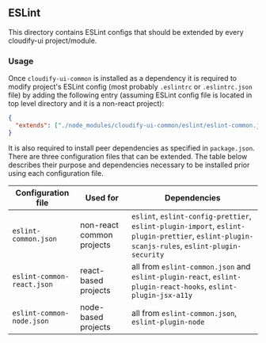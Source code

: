 ## ESLint

This directory contains ESLint configs that should be extended by every cloudify-ui project/module.

### Usage

Once `cloudify-ui-common` is installed as a dependency it is required to modify project's ESLint config (most probably `.eslintrc` or `.eslintrc.json` file) by adding the following entry (assuming ESLint config file is located in top level directory and it is a non-react project):
```json
{
  "extends": ["./node_modules/cloudify-ui-common/eslint/eslint-common.json"]
}
```
It is also required to install peer dependencies as specified in `package.json`.
There are three configuration files that can be extended. 
The table below describes their purpose and dependencies necessary to be installed prior using each configuration file.  

| Configuration file         | Used for                  | Dependencies |
|---                         |---                        |---|
| `eslint-common.json`       | non-react common projects | `eslint`, `eslint-config-prettier`, `eslint-plugin-import`, `eslint-plugin-prettier`, `eslint-plugin-scanjs-rules`, `eslint-plugin-security` |
| `eslint-common-react.json` | react-based projects      | all from `eslint-common.json` and `eslint-plugin-react`, `eslint-plugin-react-hooks`, `eslint-plugin-jsx-a11y` |
| `eslint-common-node.json`  | node-based projects       | all from `eslint-common.json`, `eslint-plugin-node` |
